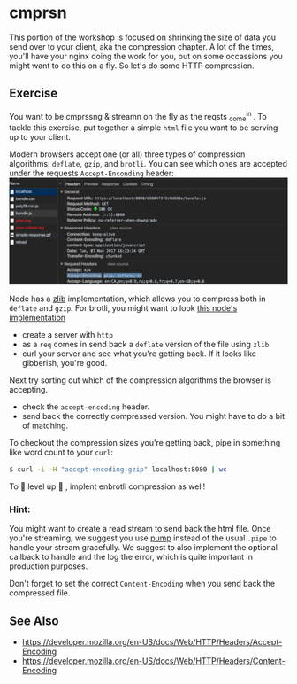 # cmprsn 

This portion of the workshop is focused on shrinking the size of data you send
over to your client, aka the compression chapter. A lot of the times, you'll
have your nginx doing the work for you, but on some occassions you might want
to do this on a fly. So let's do some HTTP compression.

## Exercise

You want to be cmprssng & streamn on the fly as the reqsts <sub>come</sub><sup>in </sup>. To
tackle this exercise, put together a simple `html` file you want to be serving
up to your client. 

Modern browsers accept one (or all) three types of compression algorithms:
`deflate`, `gzip`, and `brotli`. You can see which ones are accepted under the
requests `Accept-Enconding` header:
![accept-encoding](./assets/accept-encoding.png)

Node has a [zlib](https://nodejs.org/api/zlib.html) implementation, which
allows you to compress both in `deflate` and `gzip`. For brotli, you might want
to look [this node's implementation](https://github.com/MayhemYDG/iltorb)

- create a server with `http`
- as a `req` comes in send back a `deflate` version of the file using `zlib`
- curl your server and see what you're getting back. If it looks like
  gibberish, you're good.

Next try sorting out which of the compression algorithms the browser is
accepting.
- check the `accept-encoding` header.
- send back the correctly compressed version. You might have to do a bit of matching.

To checkout the compression sizes you're getting back, pipe in something like
word count to your `curl`:

```sh
$ curl -i -H "accept-encoding:gzip" localhost:8080 | wc
```

To 🍄 level up 🍄 , implent enbrotli compression as well!

### Hint:
You might want to create a read stream to send back the html file. Once you're
streaming, we suggest you use [pump](https://github.com/mafintosh/pump) instead
of the usual `.pipe` to handle your stream gracefully. We suggest to also
implement the optional callback to handle and the log the error, which is quite
important in production purposes.

Don't forget to set the correct `Content-Encoding` when you send back the
compressed file.

## See Also
- https://developer.mozilla.org/en-US/docs/Web/HTTP/Headers/Accept-Encoding
- https://developer.mozilla.org/en-US/docs/Web/HTTP/Headers/Content-Encoding
